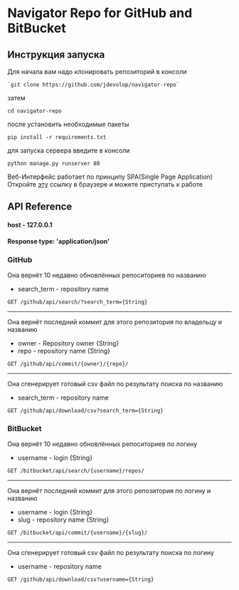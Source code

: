 # Navigator Repo for GitHub and BitBucket  

## Инструкция запуска  

Для начала вам надо клонировать репозиторий в консоли  

    `git clone https://github.com/jdevolop/navigator-repo`

затем  

```cd navigator-repo```

после установить необходимые пакеты

```pip install -r requirements.txt```

для запуска сервера введите в консоли

```python manage.py runserver 80```

Веб-Интерфейс работает по принципу SPA(Single Page Application)  
Откройте [эту](http://127.0.0.1/)   ссылку в браузере и можете приступать к работе 
## API Reference

#### host - 127.0.0.1
#### Response type: 'application/json'

### GitHub  
Она вернёт 10 недавно обновлённых репоситориев по названию
- search_term - repository name  
    
```GET /github/api/search/?search_term={String}```

---
Она вернёт последний коммит для этого репозитория по владельцу и названию
- owner - Repository owner {String}
- repo - repository name {String}

```GET /github/api/commit/{owner}/{repo}/```
    
---
Она сгенерирует готовый csv файл по результату поиска по названию 
- search_term - repository name  

```GET /github/api/download/csv?search_term={String}```

### BitBucket  
Она вернёт 10 недавно обновлённых репоситориев по логину
- username - login {String}

```GET /bitbucket/api/search/{username}/repos/```
    
---
Она вернёт последний коммит для этого репозитория по логину и названию
- username - login {String}
- slug - repository name {String}

```GET /bitbucket/api/commit/{username}/{slug}/```
    
---
Она сгенерирует готовый csv файл по результату поиска по логину 
- username - repository name  

```GET /github/api/download/csv?username={String}```
    
    
